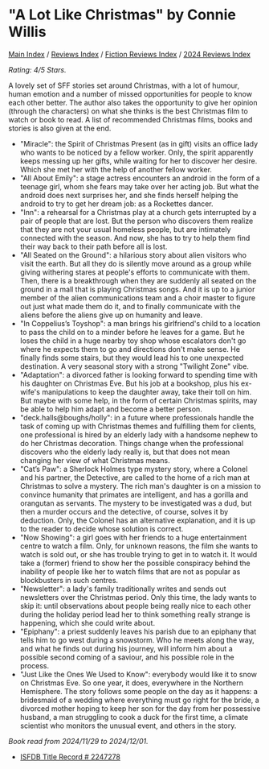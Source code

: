 # "A Lot Like Christmas" by Connie Willis

[Main Index](../../../README.md) / [Reviews Index](../../README.md) / [Fiction Reviews Index](../README.md) / [2024 Reviews Index](README.md)

*Rating: 4/5 Stars.*

A lovely set of SFF stories set around Christmas, with a lot of humour, human emotion and a number of missed opportunities for people to know each other better. The author also takes the opportunity to give her opinion (through the characters) on what she thinks is the best Christmas film to watch or book to read. A list of recommended Christmas films, books and stories is also given at the end.

- "Miracle": the Spirit of Christmas Present (as in gift) visits an office lady who wants to be noticed by a fellow worker. Only, the spirit apparently keeps messing up her gifts, while waiting for her to discover her desire. Which she met her with the help of another fellow worker.
- "All About Emily": a stage actress encounters an android in the form of a teenage girl, whom she fears may take over her acting job. But what the android does next surprises her, and she finds herself helping the android to try to get her dream job: as a Rockettes dancer.
- "Inn": a rehearsal for a Christmas play at a church gets interrupted by a pair of people that are lost. But the person who discovers them realize that they are not your usual homeless people, but are intimately connected with the season. And now, she has to try to help them find their way back to their path before all is lost.
- "All Seated on the Ground": a hilarious story about alien visitors who visit the earth. But all they do is silently move around as a group while giving withering stares at people's efforts to communicate with them. Then, there is a breakthrough when they are suddenly all seated on the ground in a mall that is playing Christmas songs. And it is up to a junior member of the alien communications team and a choir master to figure out just what made them do it, and to finally communicate with the aliens before the aliens give up on humanity and leave.
- "In Coppelius’s Toyshop": a man brings his girlfriend's child to a location to pass the child on to a minder before he leaves for a game. But he loses the child in a huge nearby toy shop whose escalators don't go where he expects them to go and directions don't make sense. He finally finds some stairs, but they would lead his to one unexpected destination. A very seasonal story with a strong "Twilight Zone" vibe.
- "Adaptation": a divorced father is looking forward to spending time with his daughter on Christmas Eve. But his job at a bookshop, plus his ex-wife's manipulations to keep the daughter away, take their toll on him. But maybe with some help, in the form of certain Christmas spirits, may be able to help him adapt and become a better person.
- "deck.halls@boughs/holly": in a future where professionals handle the task of coming up with Christmas themes and fulfilling them for clients, one professional is hired by an elderly lady with a handsome nephew to do her Christmas decoration. Things change when the professional discovers who the elderly lady really is, but that does not mean changing her view of what Christmas means.
- "Cat’s Paw": a Sherlock Holmes type mystery story, where a Colonel and his partner, the Detective, are called to the home of a rich man at Christmas to solve a mystery. The rich man's daughter is on a mission to convince humanity that primates are intelligent, and has a gorilla and orangutan as servants. The mystery to be investigated was a dud, but then a murder occurs and the detective, of course, solves it by deduction. Only, the Colonel has an alternative explanation, and it is up to the reader to decide whose solution is correct.
- "Now Showing": a girl goes with her friends to a huge entertainment centre to watch a film. Only, for unknown reasons, the film she wants to watch is sold out, or she has trouble trying to get in to watch it. It would take a (former) friend to show her the possible conspiracy behind the inability of people like her to watch films that are not as popular as blockbusters in such centres.
- "Newsletter": a lady's family traditionally writes and sends out newsletters over the Christmas period. Only this time, the lady wants to skip it: until observations about people being really nice to each other during the holiday period lead her to think something really strange is happening, which she could write about.
- "Epiphany": a priest suddenly leaves his parish due to an epiphany that tells him to go west during a snowstorm. Who he meets along the way, and what he finds out during his journey, will inform him about a possible second coming of a saviour, and his possible role in the process.
- "Just Like the Ones We Used to Know": everybody would like it to snow on Christmas Eve. So one year, it does, everywhere in the Northern Hemisphere. The story follows some people on the day as it happens: a bridesmaid of a wedding where everything must go right for the bride, a divorced mother hoping to keep her son for the day from her possessive husband, a man struggling to cook a duck for the first time, a climate scientist who monitors the unusual event, and others in the story.

*Book read from 2024/11/29 to 2024/12/01.*

- [ISFDB Title Record # 2247278](https://www.isfdb.org/cgi-bin/title.cgi?2247278)

